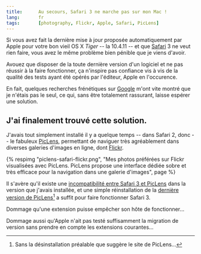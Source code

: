 ```yaml
---
title:      Au secours, Safari 3 ne marche pas sur mon Mac !
lang:       fr
tags:       [photography, Flickr, Apple, Safari, PicLens]
---
```


Si vous avez fait la dernière mise à jour proposée automatiquement par Apple pour votre bon vieil OS X *Tiger* -- la 10.4.11 -- et que [Safari](http://www.apple.com/macosx/features/safari.html) 3 ne veut rien faire, vous avez le même problème bien pénible que je viens d'avoir.

Avouez que disposer de la toute dernière version d'un logiciel et ne pas réussir à la faire fonctionner, ça n'inspire pas confiance vis à vis de la qualité des tests ayant été opérés par l'éditeur, Apple en l'occurence.

En fait, quelques recherches frénétiques sur [Google](http://www.google.com/) m'ont vite montré que je n'étais pas le seul, ce qui, sans être totalement rassurant, laisse espérer une solution.

## J'ai finalement trouvé cette solution.

J'avais tout simplement installé il y a quelque temps -- dans Safari 2, donc -- le fabuleux [PicLens](http://www.piclens.com/), permettant de naviguer très agréablement dans diverses galeries d'images en ligne, dont [Flickr](https://www.flickr.com/).

{% respimg "piclens-safari-flickr.png", "Mes photos préférées sur Flickr visualisées avec PicLens. PicLens propose une interface dédiée sobre et très efficace pour la navigation dans une galerie d'images", page %}

Il s'avère qu'il existe une [incompatibilité entre Safari 3 et PicLens](http://www.piclens.com/site/safari/support_pl_sf.php) dans la version que j'avais installée, et une simple réinstallation de la [dernière version de PicLens](http://www.piclens.com/site/download.php?p=piclens)[^1] a suffit pour faire fonctionner Safari 3.

Dommage qu'une extension puisse empêcher son hôte de fonctionner…

Dommage aussi qu'Apple n'ait pas testé suffisamment la migration de version sans prendre en compte les extensions courantes…

[^1]: Sans la désinstallation préalable que suggère le site de PicLens…
